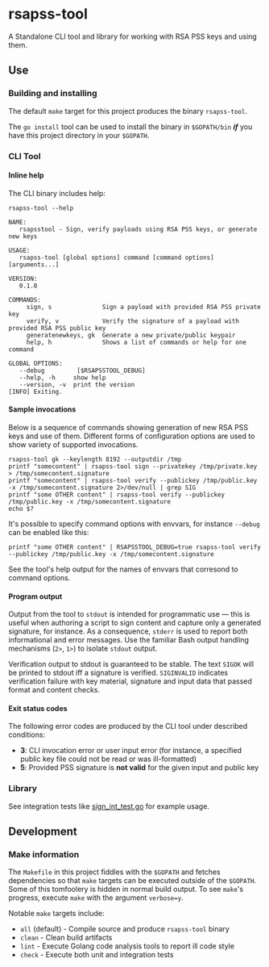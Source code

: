# rsapss-tool

A Standalone CLI tool and library for working with RSA PSS keys and using them.

## Use

### Building and installing

The default `make` target for this project produces the binary `rsapss-tool`.

The `go install` tool can be used to install the binary in `$GOPATH/bin` _**if**_ you have this project directory in your `$GOPATH`.

### CLI Tool

#### Inline help

The CLI binary includes help:

    rsapss-tool --help

    NAME:
       rsapsstool - Sign, verify payloads using RSA PSS keys, or generate new keys

    USAGE:
       rsapss-tool [global options] command [command options] [arguments...]

    VERSION:
       0.1.0

    COMMANDS:
         sign, s              Sign a payload with provided RSA PSS private key
         verify, v            Verify the signature of a payload with provided RSA PSS public key
         generatenewkeys, gk  Generate a new private/public keypair
         help, h              Shows a list of commands or help for one command

    GLOBAL OPTIONS:
       --debug         [$RSAPSSTOOL_DEBUG]
       --help, -h     show help
       --version, -v  print the version
    [INFO] Exiting.

#### Sample invocations

 Below is a sequence of commands showing generation of new RSA PSS keys and use of them. Different forms of configuration options are used to show variety of supported invocations.

    rsapss-tool gk --keylength 8192 --outputdir /tmp
    printf "somecontent" | rsapss-tool sign --privatekey /tmp/private.key > /tmp/somecontent.signature
    printf "somecontent" | rsapss-tool verify --publickey /tmp/public.key -x /tmp/somecontent.signature 2>/dev/null | grep SIG
    printf "some OTHER content" | rsapss-tool verify --publickey /tmp/public.key -x /tmp/somecontent.signature
    echo $?

It's possible to specify command options with envvars, for instance `--debug` can be enabled like this:

    printf "some OTHER content" | RSAPSSTOOL_DEBUG=true rsapss-tool verify --publickey /tmp/public.key -x /tmp/somecontent.signature

See the tool's help output for the names of envvars that corresond to command options.

#### Program output

Output from the tool to `stdout` is intended for programmatic use — this is useful when authoring a script to sign content and capture only a generated signature, for instance. As a consequence, `stderr` is used to report both informational and error messages. Use the familiar Bash output handling mechanisms (`2>`, `1>`) to isolate `stdout` output.

Verification output to stdout is guaranteed to be stable. The text `SIGOK` will be printed to stdout iff a signature is verified. `SIGINVALID` indicates verification failure with key material, signature and input data that passed format and content checks.

#### Exit status codes

The following error codes are produced by the CLI tool under described conditions:

 * **3**: CLI invocation error or user input error (for instance, a specified public key file could not be read or was ill-formatted)
 * **5**: Provided PSS signature is **not valid** for the given input and public key

### Library

See integration tests like [sign_int_test.go](sign/sign_int_test.go) for example usage.

## Development

### Make information

The `Makefile` in this project fiddles with the `$GOPATH` and fetches dependencies so that `make` targets can be executed outside of the `$GOPATH`. Some of this tomfoolery is hidden in normal build output. To see `make`'s progress, execute `make` with the argument `verbose=y`.

Notable `make` targets include:

 * `all` (default) - Compile source and produce `rsapss-tool` binary
 * `clean` - Clean build artifacts
 * `lint` - Execute Golang code analysis tools to report ill code style
 * `check` - Execute both unit and integration tests
